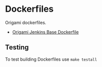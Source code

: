 # Dockerfiles

Origami dockerfiles.

* [Origami Jenkins Base Dockerfile](/origami_base/Dockerfile)

## Testing

To test building Dockerfiles use `make testall`